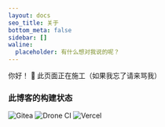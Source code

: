 ```yaml
---
layout: docs
seo_title: 关于
bottom_meta: false
sidebar: []
waline:
  placeholder: 有什么想对我说的呢？
---
```


你好！
🚧 此页面正在施工（如果我忘了请来骂我）

### 此博客的构建状态
![Gitea](https://img.shields.io/badge/Gitea-self--hosted-brightgreen?logo=gitea&style=for-the-badge)
![Drone CI](https://img.shields.io/drone/build/66Leo66/blog/main?logo=drone&logoColor=blue&server=https%3A%2F%2Fci.6leo6.com&style=for-the-badge)
![Vercel](https://therealsujitk-vercel-badge.vercel.app/?app=blog-tawny-five-93&style=for-the-badge)
